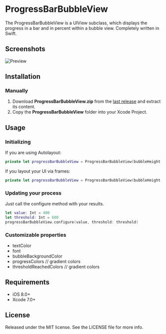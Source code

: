 # ProgressBarBubbleView

The ProgressBarBubbleView is a UIView subclass, which displays the progress in a bar and in percent within a bubble view. Completely written in Swift.

## Screenshots
![Preview](https://cloud.githubusercontent.com/assets/5786065/15242917/fe98ab64-18f8-11e6-84cd-57f4ec0d906c.gif
)

## Installation

### Manually

1. Download **ProgressBarBubbleView.zip** from the [last release](https://github.com/mollywoodnini/ProgressBarBubbleView/releases/latest) and extract its content.
2. Copy the **ProgressBarBubbleView** folder into your Xcode Project.

## Usage

### Initializing
If you are using Autolayout:
```swift
private let progressBarBubbleView = ProgressBarBubbleView(bubbleHeight: 40, barHeight: 10)
```

If you layout your UI via frames:
```swift
private let progressBarBubbleView = ProgressBarBubbleView(bubbleHeight: 40, barHeight: 10, width: 300, position: CGPointZero)
```

### Updating your process
Just call the configure method with your results.
```swift
let value: Int = 400
let threshold: Int = 600
progressBarBubbleView.configure(value, threshold: threshold)
```

### Customizable properties
* textColor
* font
* bubbleBackgroundColor
* progressColors // gradient colors
* thresholdReachedColors // gradient colors

## Requirements
- iOS 8.0+
- Xcode 7.0+

## License

Released under the MIT license. See the LICENSE file for more info.
